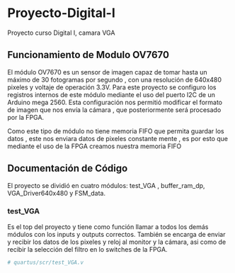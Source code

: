 # Proyecto-Digital-I
Proyecto curso Digital I, camara VGA
## Funcionamiento de Modulo OV7670
El módulo OV7670 es un  sensor de imagen capaz de tomar hasta un máximo de 30 fotogramas por segundo , con una  resolución de 640x480 pixeles y voltaje de operación 3.3V. Para este proyecto se configuro los registros internos de este módulo mediante el uso  del puerto I2C de un Arduino mega 2560. Esta configuración nos permitió modificar el formato de imagen que nos envía la cámara , que  posteriormente será procesado por la FPGA.


Como este tipo de módulo no tiene memoria FIFO que permita guardar los datos , este nos enviara datos  de pixeles constante mente , es por esto que mediante el uso de la FPGA creamos nuestra memoria FIFO
## Documentación de Código 
El proyecto se dividió en cuatro módulos: test_VGA , buffer_ram_dp, VGA_Driver640x480 y FSM_data.
### test_VGA
Es el top del proyecto y tiene como función llamar a todos los demás módulos con los inputs y outputs correctos. También se encarga de enviar y recibir los datos de los pixeles y reloj al monitor y la cámara, asi como de recibir la selección del filtro en lo switches de la FPGA.

```rb
# quartus/scr/test_VGA.v
```